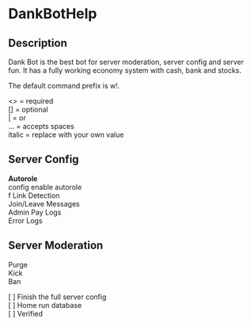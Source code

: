 # DankBotHelp
## Description
Dank Bot is the best bot for server moderation, server config and server fun. It has a fully working economy system with cash, bank and stocks.<br/>

The default command prefix is w!.

<> = required<br/>
[] = optional<br/>
| = or<br/>
... = accepts spaces<br/>
italic = replace with your own value<br/>

## Server Config
**Autorole**<br/>
config enable autorole <roleID> <br/>
  f
Link Detection<br/>
Join/Leave Messages<br/>
Admin Pay Logs<br/>
Error Logs<br/>
## Server Moderation
Purge<br/>
Kick<br/>
Ban<br/>

[ ] Finish the full server config<br/>
[ ] Home run database<br/>
[ ] Verified<br/>

